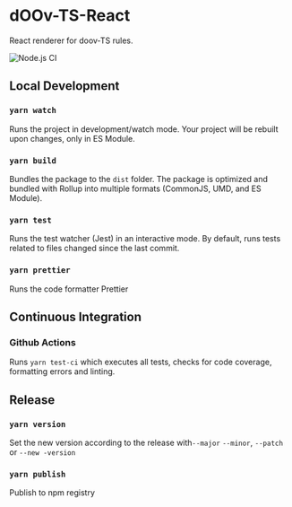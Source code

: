 # dOOv-TS-React

React renderer for doov-TS rules.

![Node.js CI](https://github.com/doov-org/doov-ts-react/workflows/Node.js%20CI/badge.svg)

## Local Development

### `yarn watch`

Runs the project in development/watch mode. Your project will be rebuilt upon changes, only in ES Module.

### `yarn build`

Bundles the package to the `dist` folder.
The package is optimized and bundled with Rollup into multiple formats (CommonJS, UMD, and ES Module).

### `yarn test`

Runs the test watcher (Jest) in an interactive mode.
By default, runs tests related to files changed since the last commit.

### `yarn prettier`

Runs the code formatter Prettier

## Continuous Integration

### Github Actions

Runs `yarn test-ci` which executes all tests, checks for code coverage, formatting errors and linting.

## Release

### `yarn version`

Set the new version according to the release with`--major` `--minor`, `--patch` or `--new -version`

### `yarn publish`

Publish to npm registry
